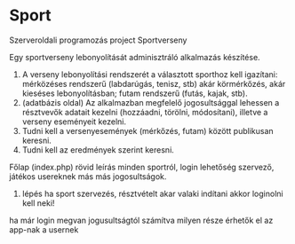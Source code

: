 # Sport
Szerveroldali programozás project
Sportverseny

Egy sportverseny lebonyolítását adminisztráló alkalmazás készítése. 

1.  A verseny lebonyolítási rendszerét a választott sporthoz kell igazítani: mérközéses rendszerű (labdarúgás, tenisz, stb) akár körmérkőzés, akár kieséses lebonyolításban; futam rendszerű (futás, kajak, stb).
2.  (adatbázis oldal) Az alkalmazban megfelelő jogosultsággal lehessen a résztvevők adatait kezelni (hozzáadni, törölni, módosítani), illetve a verseny eseményeit kezelni.
3.  Tudni kell a versenyesemények (mérkőzés, futam) között publikusan keresni.
4.  Tudni kell az eredmények szerint keresni.



Főlap (index.php) rövid leírás minden sportról, login lehetőség szervező, játékos usereknek más más
jogosultságok.

1. lépés ha sport szervezés, résztvételt akar valaki indítani akkor loginolni kell neki!

ha már login megvan jogusultságtól számítva milyen része érhetők el az app-nak a usernek